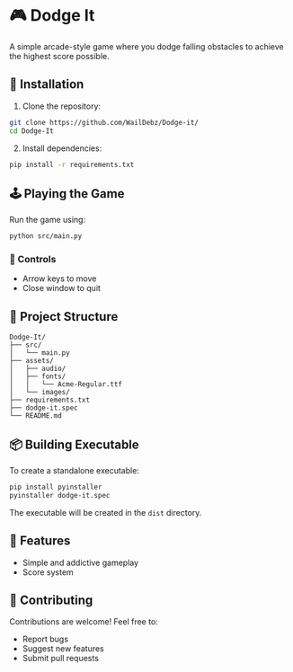 # 🎮 Dodge It

A simple arcade-style game where you dodge falling obstacles to achieve the highest score possible.

## 🚀 Installation

1. Clone the repository:
```bash
git clone https://github.com/WailDebz/Dodge-it/
cd Dodge-It
```

2. Install dependencies:
```bash
pip install -r requirements.txt
```

## 🕹️ Playing the Game

Run the game using:
```bash
python src/main.py
```

### 🎯 Controls
- Arrow keys to move
- Close window to quit

## 📁 Project Structure

```
Dodge-It/
├── src/
│   └── main.py
├── assets/
│   ├── audio/
│   ├── fonts/
│   │   └── Acme-Regular.ttf
│   └── images/
├── requirements.txt
├── dodge-it.spec
└── README.md
```

## 📦 Building Executable

To create a standalone executable:

```bash
pip install pyinstaller
pyinstaller dodge-it.spec
```

The executable will be created in the `dist` directory.

## 🌟 Features

-   Simple and addictive gameplay
-   Score system

## 🤝 Contributing

Contributions are welcome! Feel free to:

-   Report bugs
-   Suggest new features
-   Submit pull requests
